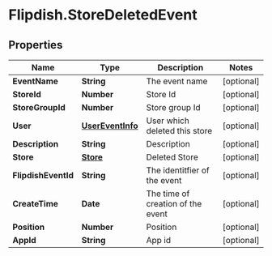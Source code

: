# Flipdish.StoreDeletedEvent

## Properties
Name | Type | Description | Notes
------------ | ------------- | ------------- | -------------
**EventName** | **String** | The event name | [optional] 
**StoreId** | **Number** | Store Id | [optional] 
**StoreGroupId** | **Number** | Store group Id | [optional] 
**User** | [**UserEventInfo**](UserEventInfo.md) | User which deleted this store | [optional] 
**Description** | **String** | Description | [optional] 
**Store** | [**Store**](Store.md) | Deleted Store | [optional] 
**FlipdishEventId** | **String** | The identitfier of the event | [optional] 
**CreateTime** | **Date** | The time of creation of the event | [optional] 
**Position** | **Number** | Position | [optional] 
**AppId** | **String** | App id | [optional] 


